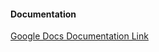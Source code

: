 #### Documentation

[Google Docs Documentation Link](https://docs.google.com/document/d/1D65gglaSZKm3hMtcld2k7_B2pDe-OjekMC4OwB3ELlI/edit?usp=sharing)


